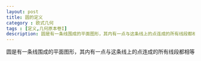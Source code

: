 ```yaml
---
layout: post
title: 圆的定义
category : 欧式几何
tags : [定义,几何原本卷I]
description: 圆是有一条线围成的平面图形，其内有一点与这条线上的点连成的所有线段都相等
---
```


圆是有一条线围成的平面图形，其内有一点与这条线上的点连成的所有线段都相等